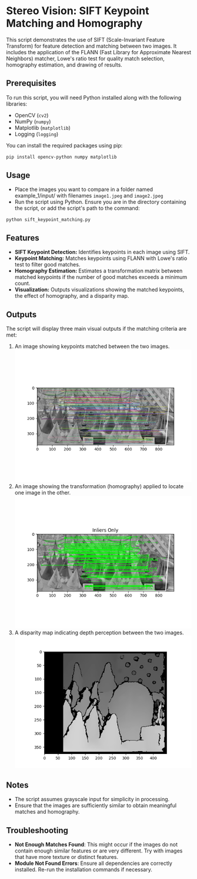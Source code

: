 # Stereo Vision: SIFT Keypoint Matching and Homography

This script demonstrates the use of SIFT (Scale-Invariant Feature Transform) for feature detection and matching between two images. It includes the application of the FLANN (Fast Library for Approximate Nearest Neighbors) matcher, Lowe's ratio test for quality match selection, homography estimation, and drawing of results.

## Prerequisites

To run this script, you will need Python installed along with the following libraries:
- OpenCV (`cv2`)
- NumPy (`numpy`)
- Matplotlib (`matplotlib`)
- Logging (`logging`)

You can install the required packages using pip:
```bash
pip install opencv-python numpy matplotlib
```
## Usage
- Place the images you want to compare in a folder named example_1/input/ with filenames ```image1.jpeg``` and ```image2.jpeg```
- Run the script using Python. Ensure you are in the directory containing the script, or add the script's path to the command:
```
python sift_keypoint_matching.py
```

## Features
- **SIFT Keypoint Detection:** Identifies keypoints in each image using SIFT.
- **Keypoint Matching:** Matches keypoints using FLANN with Lowe's ratio test to filter good matches.
- **Homography Estimation:** Estimates a transformation matrix between matched keypoints if the number of good matches exceeds a minimum count.
- **Visualization:** Outputs visualizations showing the matched keypoints, the effect of homography, and a disparity map.

## Outputs

The script will display three main visual outputs if the matching criteria are met:

1. An image showing keypoints matched between the two images.
   ![Example 1](example_1/results/Figure_1.png)
2. An image showing the transformation (homography) applied to locate one image in the other.
   ![Example 1](example_1/results/Figure_2.png)
3. A disparity map indicating depth perception between the two images.
   ![Example 1](example_1/results/Figure_3.png)

## Notes

- The script assumes grayscale input for simplicity in processing.
- Ensure that the images are sufficiently similar to obtain meaningful matches and homography.

## Troubleshooting

- **Not Enough Matches Found**: This might occur if the images do not contain enough similar features or are very different. Try with images that have more texture or distinct features.
- **Module Not Found Errors**: Ensure all dependencies are correctly installed. Re-run the installation commands if necessary.
